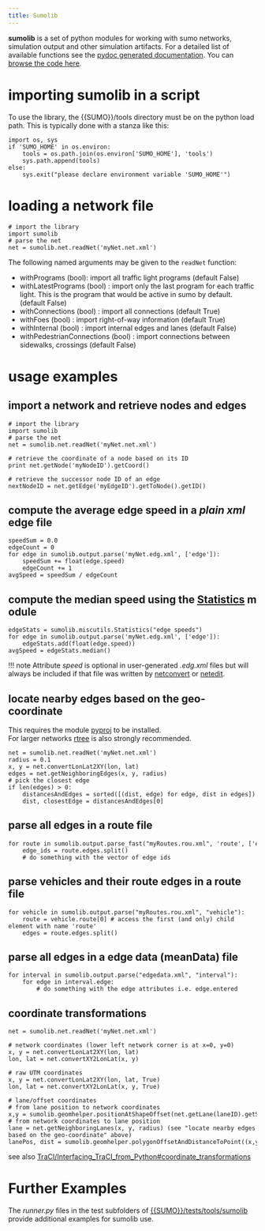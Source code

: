 ```yaml
---
title: Sumolib
---
```


**sumolib** is a set of python modules for working with sumo networks,
simulation output and other simulation artifacts. For a detailed list of
available functions see the [pydoc generated
documentation](http://sumo.dlr.de/pydoc/sumolib.html). You can
[browse the code here](https://github.com/eclipse/sumo/tree/master/tools/sumolib).

# importing **sumolib** in a script

To use the library, the {{SUMO}}/tools directory must be on the python load
path. This is typically done with a stanza like this:

```
import os, sys
if 'SUMO_HOME' in os.environ:
    tools = os.path.join(os.environ['SUMO_HOME'], 'tools')
    sys.path.append(tools)
else:   
    sys.exit("please declare environment variable 'SUMO_HOME'")
```

# loading a network file

```
# import the library
import sumolib
# parse the net
net = sumolib.net.readNet('myNet.net.xml')
```

The following named arguments may be given to the `readNet` function:

- withPrograms (bool): import all traffic light programs (default False)
- withLatestPrograms (bool) : import only the last program for each traffic light. This is the program that would be active in sumo by default. (default False)
- withConnections (bool) : import all connections (default True)
- withFoes (bool) : import right-of-way information (default True)
- withInternal (bool) : import internal edges and lanes (default False)
- withPedestrianConnections (bool) : import connections between sidewalks, crossings (default False)

# usage examples

## import a network and retrieve nodes and edges

```
# import the library
import sumolib
# parse the net
net = sumolib.net.readNet('myNet.net.xml')

# retrieve the coordinate of a node based on its ID
print net.getNode('myNodeID').getCoord()

# retrieve the successor node ID of an edge
nextNodeID = net.getEdge('myEdgeID').getToNode().getID()
```

## compute the average edge speed in a *plain xml* edge file

```
speedSum = 0.0
edgeCount = 0
for edge in sumolib.output.parse('myNet.edg.xml', ['edge']):
    speedSum += float(edge.speed)
    edgeCount += 1
avgSpeed = speedSum / edgeCount
```

## compute the median speed using the [Statistics](http://sumo.dlr.de/pydoc/sumolib.miscutils.html#Statistics) module

```
edgeStats = sumolib.miscutils.Statistics("edge speeds")
for edge in sumolib.output.parse('myNet.edg.xml', ['edge']):
    edgeStats.add(float(edge.speed))
avgSpeed = edgeStats.median()
```

!!! note
    Attribute *speed* is optional in user-generated *.edg.xml* files but will always be included if that file was written by [netconvert](../netconvert.md) or [netedit](../Netedit/index.md).

## locate nearby edges based on the geo-coordinate
This requires the module [pyproj](https://code.google.com/p/pyproj/) to be installed.
For larger networks [rtree](https://pypi.org/project/Rtree/) is also strongly recommended.

```
net = sumolib.net.readNet('myNet.net.xml')
radius = 0.1
x, y = net.convertLonLat2XY(lon, lat)
edges = net.getNeighboringEdges(x, y, radius)
# pick the closest edge
if len(edges) > 0:
    distancesAndEdges = sorted([(dist, edge) for edge, dist in edges])
    dist, closestEdge = distancesAndEdges[0]
```

## parse all edges in a route file

```
for route in sumolib.output.parse_fast("myRoutes.rou.xml", 'route', ['edges']):
    edge_ids = route.edges.split()
    # do something with the vector of edge ids
```

## parse vehicles and their route edges in a route file

```
for vehicle in sumolib.output.parse("myRoutes.rou.xml", "vehicle"):
    route = vehicle.route[0] # access the first (and only) child element with name 'route'
    edges = route.edges.split()
```

## parse all edges in a edge data (meanData) file

```
for interval in sumolib.output.parse("edgedata.xml", "interval"):
    for edge in interval.edge:    
        # do something with the edge attributes i.e. edge.entered
```

## coordinate transformations

```
net = sumolib.net.readNet('myNet.net.xml')

# network coordinates (lower left network corner is at x=0, y=0)
x, y = net.convertLonLat2XY(lon, lat)
lon, lat = net.convertXY2LonLat(x, y)

# raw UTM coordinates
x, y = net.convertLonLat2XY(lon, lat, True)
lon, lat = net.convertXY2LonLat(x, y, True)

# lane/offset coordinates
# from lane position to network coordinates
x,y = sumolib.geomhelper.positionAtShapeOffset(net.getLane(laneID).getShape(), lanePos)
# from network coordinates to lane position
lane = net.getNeighboringLanes(x, y, radius) (see "locate nearby edges based on the geo-coordinate" above)
lanePos, dist = sumolib.geomhelper.polygonOffsetAndDistanceToPoint((x,y), lane.getShape())
```

see also
[TraCI/Interfacing_TraCI_from_Python\#coordinate_transformations](../TraCI/Interfacing_TraCI_from_Python.md#coordinate_transformations)

# Further Examples

The *runner.py* files in the test subfolders of [{{SUMO}}/tests/tools/sumolib]({{Source}}tests/tools/sumolib) provide additional
examples for sumolib use.
